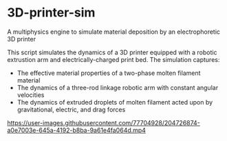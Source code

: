 # 3D-printer-sim
A multiphysics engine to simulate material deposition by an electrophoretic 3D printer

This script simulates the dynamics of a 3D printer equipped with a robotic extrustion arm and electrically-charged print bed. The simulation captures:
* The effective material properties of a two-phase molten filament material
* The dynamics of a three-rod linkage robotic arm with constant angular velocities
* The dynamics of extruded droplets of molten filament acted upon by gravitational, electric, and drag forces

https://user-images.githubusercontent.com/77704928/204726874-a0e7003e-645a-4192-b8ba-9a61e4fa064d.mp4

